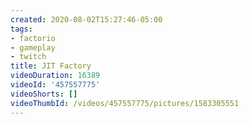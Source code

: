 ```yaml
---
created: 2020-08-02T15:27:46-05:00
tags:
- factorio
- gameplay
- twitch
title: JIT Factory
videoDuration: 16389
videoId: '457557775'
videoShorts: []
videoThumbId: /videos/457557775/pictures/1583305551
---
```

